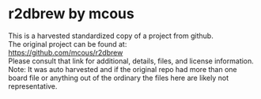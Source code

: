 
# r2dbrew by mcous  
This is a harvested standardized copy of a project from github.  
The original project can be found at:  
https://github.com/mcous/r2dbrew  
Please consult that link for additional, details, files, and license information.  
Note: It was auto harvested and if the original repo had more than one board file or anything out of the ordinary the files here are likely not representative.  
    